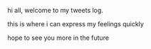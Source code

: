 <p>hi all, welcome to my tweets log.</p>
<p>this is where i can express my feelings quickly</p>
<p>hope to see you more in the future</p>